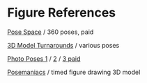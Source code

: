 # Figure References

[Pose Space](https://www.posespace.com/posetool/default.aspx) / 360 poses, paid

[3D Model Turnarounds](https://www.kamitokatachi.com/) / various poses

[Photo Poses 1](http://3dreferenses.blogspot.com/) / [2](https://www.characterdesigns.com/) / [3 paid](https://www.human-anatomy-for-artist.com/)

[Posemaniacs](http://www.posemaniacs.com/) / timed figure drawing 3D model
